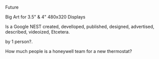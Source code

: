 Future 

Big Art for 3.5" &  4" 480x320 Displays

Is a Google NEST created, develloped, published, designed, advertised, described, videoized, Etcetera.

by 1 person?.

How much people is a honeywell team for a new thermostat? 
